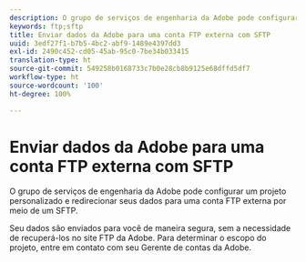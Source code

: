 ```yaml
---
description: O grupo de serviços de engenharia da Adobe pode configurar um projeto personalizado e redirecionar seus dados para uma conta FTP externa por meio de um SFTP.
keywords: ftp;sftp
title: Enviar dados da Adobe para uma conta FTP externa com SFTP
uuid: 3edf27f1-b7b5-4bc2-abf9-1489e4397dd3
exl-id: 2490c452-cd05-45ab-95c0-7be34b033415
translation-type: ht
source-git-commit: 549258b0168733c7b0e28cb8b9125e68dffd5df7
workflow-type: ht
source-wordcount: '100'
ht-degree: 100%

---
```


# Enviar dados da Adobe para uma conta FTP externa com SFTP

O grupo de serviços de engenharia da Adobe pode configurar um projeto personalizado e redirecionar seus dados para uma conta FTP externa por meio de um SFTP.

Seu dados são enviados para você de maneira segura, sem a necessidade de recuperá-los no site FTP da Adobe. Para determinar o escopo do projeto, entre em contato com seu Gerente de contas da Adobe.
